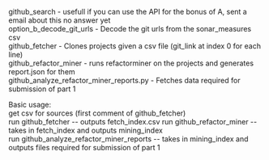 github_search - usefull if you can use the API for the bonus of A, sent a email about this no answer yet  
option_b_decode_git_urls - Decode the git urls from the sonar_measures csv  
github_fetcher - Clones projects given a csv file (git_link at index 0 for each line)  
github_refactor_miner - runs refactorminer on the projects and generates report.json for them  
github_analyze_refactor_miner_reports.py - Fetches data required for submission of part 1  
  
Basic usage:  
get csv for sources  (first comment of github_fetcher)  
run github_fetcher  -- outputs fetch_index.csv
run github_refactor_miner -- takes in fetch_index and outputs mining_index  
run github_analyze_refactor_miner_reports -- takes in mining_index and outputs files required for submission of part 1  